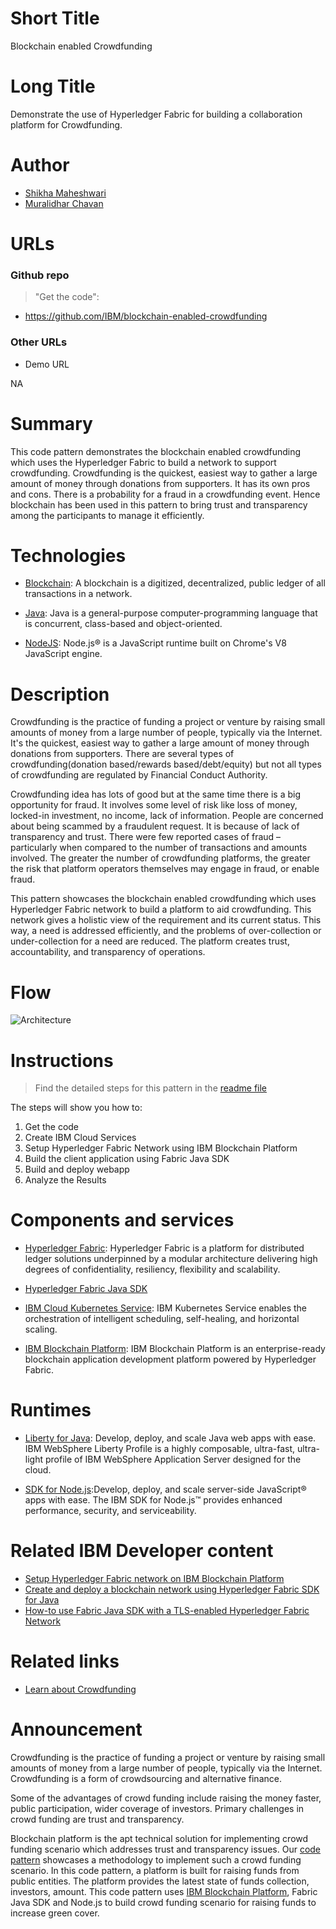 # Short Title

Blockchain enabled Crowdfunding



# Long Title

Demonstrate the use of Hyperledger Fabric for building a collaboration platform for Crowdfunding.


# Author


* [Shikha Maheshwari](https://www.linkedin.com/in/shikha-maheshwari) 
* [Muralidhar Chavan](https://www.linkedin.com/in/muralidhar-chavan-3335b638/) 


# URLs

### Github repo

> "Get the code": 
* https://github.com/IBM/blockchain-enabled-crowdfunding

### Other URLs

* Demo URL

NA

# Summary

This code pattern demonstrates the blockchain enabled crowdfunding which uses the Hyperledger Fabric to build a network to support crowdfunding. Crowdfunding is the quickest, easiest way to gather a large amount of money through donations from supporters. It has its own pros and cons. There is a probability for a fraud in a crowdfunding event. Hence blockchain has been used in this pattern to bring trust and transparency among the participants to manage it efficiently.

# Technologies

* [Blockchain](https://en.wikipedia.org/wiki/Blockchain): A blockchain is a digitized, decentralized, public ledger of all transactions in a network.

* [Java](https://en.wikipedia.org/wiki/Java_(programming_language)): Java is a general-purpose computer-programming language that is concurrent, class-based and object-oriented.

* [NodeJS](https://nodejs.org/en/): Node.js® is a JavaScript runtime built on Chrome's V8 JavaScript engine.


# Description

Crowdfunding is the practice of funding a project or venture by raising small amounts of money from a large number of people, typically via the Internet. It's the quickest, easiest way to gather a large amount of money through donations from supporters. There are several types of crowdfunding(donation based/rewards based/debt/equity) but not all types of crowdfunding are regulated by Financial Conduct Authority.

Crowdfunding idea has lots of good but at the same time there is a big opportunity for fraud. It involves some level of risk like loss of money, locked-in investment, no income, lack of information. People are concerned about being scammed by a fraudulent request. It is because of lack of transparency and trust. There were few reported cases of fraud – particularly when compared to the number of transactions and amounts involved. The greater the number of crowdfunding platforms, the greater the risk that platform operators themselves may engage in fraud, or enable fraud. 

This pattern showcases the blockchain enabled crowdfunding which uses Hyperledger Fabric network to build a platform to aid crowdfunding. This network gives a holistic view of the requirement and its current status. This way, a need is addressed efficiently, and the problems of over-collection or under-collection for a need are reduced. The platform creates trust, accountability, and transparency of operations.

# Flow

![Architecture](https://github.com/IBM/blockchain-enabled-crowdfunding/blob/master/images/architecture.png)


# Instructions

> Find the detailed steps for this pattern in the [readme file](https://github.com/IBM/blockchain-enabled-crowdfunding/blob/master/README.md) 

The steps will show you how to:

1. Get the code
2. Create IBM Cloud Services
3. Setup Hyperledger Fabric Network using IBM Blockchain Platform
4. Build the client application using Fabric Java SDK
5. Build and deploy webapp
6. Analyze the Results

# Components and services

* [Hyperledger Fabric](https://hyperledger-fabric.readthedocs.io/): Hyperledger Fabric is a platform for distributed ledger solutions underpinned by a modular architecture delivering high degrees of confidentiality, resiliency, flexibility and scalability.

* [Hyperledger Fabric Java SDK](https://github.com/hyperledger/fabric-sdk-java)

* [IBM Cloud Kubernetes Service](https://cloud.ibm.com/containers-kubernetes/catalog/cluster): IBM Kubernetes Service enables the orchestration of intelligent scheduling, self-healing, and horizontal scaling.

* [IBM Blockchain Platform](https://cloud.ibm.com/catalog/services/blockchain-platform): IBM Blockchain Platform is an enterprise-ready blockchain application development platform powered by Hyperledger Fabric.

# Runtimes

* [Liberty for Java](https://console.bluemix.net/catalog/starters/liberty-for-java): Develop, deploy, and scale Java web apps with ease. IBM WebSphere Liberty Profile is a highly composable, ultra-fast, ultra-light profile of IBM WebSphere Application Server designed for the cloud.

* [SDK for Node.js](https://console.bluemix.net/catalog/starters/sdk-for-nodejs):Develop, deploy, and scale server-side JavaScript® apps with ease. The IBM SDK for Node.js™ provides enhanced performance, security, and serviceability.

# Related IBM Developer content

* [Setup Hyperledger Fabric network on IBM Blockchain Platform](https://developer.ibm.com/tutorials/quick-start-guide-for-ibm-blockchain-platform/)
* [Create and deploy a blockchain network using Hyperledger Fabric SDK for Java](https://github.com/IBM/blockchain-application-using-fabric-java-sdk)
* [How-to use Fabric Java SDK with a TLS-enabled Hyperledger Fabric Network](https://developer.ibm.com/tutorials/hyperledger-fabric-java-sdk-for-tls-enabled-fabric-network/)

# Related links

- [Learn about Crowdfunding](https://en.wikipedia.org/wiki/Crowdfunding)

# Announcement

Crowdfunding is the practice of funding a project or venture by raising small amounts of money from a large number of people, typically via the Internet. Crowdfunding is a form of crowdsourcing and alternative finance. 

Some of the advantages of crowd funding include raising the money faster, public participation, wider coverage of investors. Primary challenges in crowd funding are trust and transparency.  

Blockchain platform is the apt technical solution for implementing crowd funding scenario which addresses trust and transparency issues. Our [code pattern](https://github.com/IBM/blockchain-enabled-crowdfunding) showcases a methodology to implement such a crowd funding scenario. In this code pattern, a platform is built for raising funds from public entities. The platform provides the latest state of funds collection, investors, amount. This code pattern uses [IBM Blockchain Platform](https://cloud.ibm.com/docs/services/blockchain?topic=blockchain-ibp-console-overview#ibp-console-overview), Fabric Java SDK and Node.js to build crowd funding scenario for raising funds to increase green cover.
